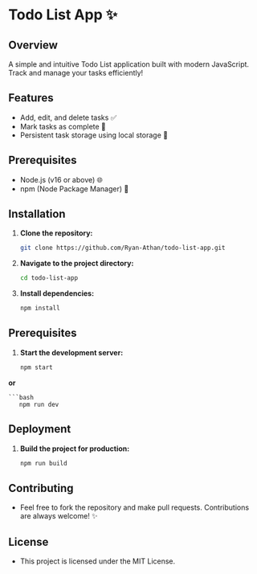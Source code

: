# Todo List App ✨

## Overview

A simple and intuitive Todo List application built with modern JavaScript. Track and manage your tasks efficiently!

## Features

- Add, edit, and delete tasks ✅
- Mark tasks as complete 🏩
- Persistent task storage using local storage 🔐

## Prerequisites

- Node.js (v16 or above) 🌐
- npm (Node Package Manager) 🎨

## Installation

1. **Clone the repository:**
   ```bash
   git clone https://github.com/Ryan-Athan/todo-list-app.git
2. **Navigate to the project directory:**
    ```bash
   cd todo-list-app
    
3. **Install dependencies:**
    ```bash
   npm install

    
## Prerequisites

1. **Start the development server:**
    ```bash
   npm start

 **or**
 
    ```bash
       npm run dev

## Deployment

1. **Build the project for production:**
    ```bash
   npm run build

## Contributing

- Feel free to fork the repository and make pull requests. Contributions are always welcome! ✨

## License

- This project is licensed under the MIT License.
